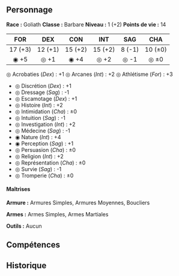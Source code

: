 ## Personnage

__Race :__ Goliath
__Classe :__ Barbare
__Niveau :__ 1 (+2)
__Points de vie :__ 14

|   FOR   |   DEX   |   CON   |   INT   |  SAG   |   CHA   |
| :-----: | :-----: | :-----: | :-----: | :----: | :-----: |
| 17 (+3) | 12 (+1) | 15 (+2) | 15 (+2) | 8 (-1) | 10 (±0) |
|  ◉ +5   |  ◎ +1   |  ◉ +4   |  ◎ +2   |  ◎ -1  |  ◎ ±0   |

◎ Acrobaties (_Dex_) :  +1
◎ Arcanes (_Int_) : +2
◎ Athlétisme (_For_) : +3
- ◎ Discrétion (_Dex_) : +1
- ◎ Dressage (_Sag_) : -1
- ◎ Escamotage (_Dex_) : +1
- ◎ Histoire (_Int_) : +2
- ◎ Intimidation (_Cha_) : ±0
- ◎ Intuition (_Sag_) : -1
- ◎ Investigation (_Int_) : +2
- ◎ Médecine (_Sag_) : -1
- ◉ Nature (_Int_) : +4
- ◉ Perception (_Sag_) : +1
- ◎ Persuasion (_Cha_) : ±0
- ◎ Religion (_Int_) : +2
- ◎ Représentation (_Cha_) : ±0
- ◎ Survie (_Sag_) : -1
- ◎ Tromperie (_Cha_) : ±0

#### Maîtrises

**Armure :** Armures Simples, Armures Moyennes, Boucliers

**Armes :** Armes Simples, Armes Martiales

**Outils :** Aucun

## Compétences

## Historique

